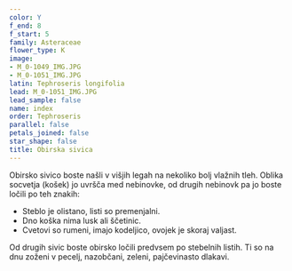 ```yaml
---
color: Y
f_end: 8
f_start: 5
family: Asteraceae
flower_type: K
image:
- M_0-1049_IMG.JPG
- M_0-1051_IMG.JPG
latin: Tephroseris longifolia
lead: M_0-1051_IMG.JPG
lead_sample: false
name: index
order: Tephroseris
parallel: false
petals_joined: false
star_shape: false
title: Obirska sivica
---
```

Obirsko sivico boste našli v višjih legah na nekoliko bolj vlažnih tleh. Oblika socvetja (košek) jo uvršča med nebinovke, od drugih nebinovk pa jo boste ločili po teh znakih:

-   Steblo je olistano, listi so premenjalni.
-   Dno koška nima lusk ali ščetinic.
-   Cvetovi so rumeni, imajo kodeljico, ovojek je skoraj valjast.

Od drugih sivic boste obirsko ločili predvsem po stebelnih listih. Ti so na dnu zoženi v pecelj, nazobčani, zeleni, pajčevinasto dlakavi.
